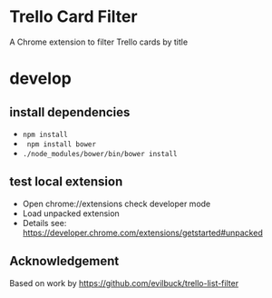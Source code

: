 # Trello Card Filter

A Chrome extension to filter Trello cards by title

# develop

## install dependencies
* `npm install`
* ` npm install bower`
* `./node_modules/bower/bin/bower install`

## test local extension
* Open chrome://extensions check developer mode
* Load unpacked extension
* Details see: https://developer.chrome.com/extensions/getstarted#unpacked

## Acknowledgement

Based on work by https://github.com/evilbuck/trello-list-filter